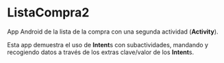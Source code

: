 # ListaCompra2
App Android de la lista de la compra con una segunda actividad (**Activity**).

Esta app demuestra el uso de **Intent**s con subactividades, mandando y recogiendo datos a través de los extras clave/valor de los **Intent**s.

